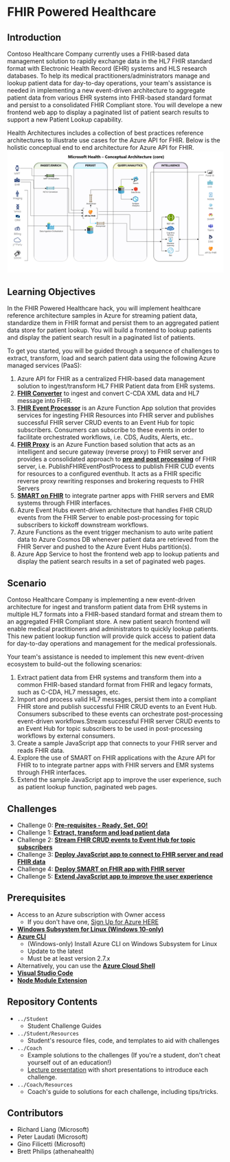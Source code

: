 # FHIR Powered Healthcare
## Introduction
Contoso Healthcare Company currently uses a FHIR-based data management solution to rapidly exchange data in the HL7 FHIR standard format with Electronic Health Record (EHR) systems and HLS research databases.  To help its medical practitioners/administrators manage and lookup patient data for day-to-day operations, your team's assistance is needed in implementing a new event-driven architecture to aggregate patient data from various EHR systems into FHIR-based standard format and persist to a consolidated FHIR Compliant store.  You will develope a new frontend web app to display a paginated list of patient search results to support a new Patient Lookup capability.

Health Architectures includes a collection of best practices reference architectures to illustrate use cases for the Azure API for FHIR. Below is the holistic conceptual end to end architecture for Azure API for FHIR.
![Health Architecture](./images/HealthArchitecture.png)

 
## Learning Objectives
In the FHIR Powered Healthcare hack, you will implement healthcare reference architecture samples in Azure for streaming patient data, standardize them in FHIR format and persist them to an aggregated patient data store for patient lookup.  You will build a frontend to lookup patients and display the patient search result in a paginated list of patients.

To get you started, you will be guided through a sequence of challenges to extract, transform, load and search patient data using the following Azure managed services (PaaS):
1. Azure API for FHIR as a centralized FHIR-based data management solution to ingest/transform HL7 FHIR Patient data from EHR systems.
2. **[FHIR Converter](https://github.com/microsoft/FHIR-Converter)** to ingest and convert C-CDA XML data and HL7 message into FHIR.
3. **[FHIR Event Processor](https://github.com/microsoft/health-architectures/tree/master/FHIR/FHIREventProcessor)** is an Azure Function App solution that provides services for ingesting FHIR Resources into FHIR server and publishes successful FHIR server CRUD events to an Event Hub for topic subscribers.  Consumers can subscribe to these events in order to facilitate orchestrated workflows, i.e. CDS, Audits, Alerts, etc..
4. **[FHIR Proxy](https://github.com/rsliang/health-architectures/tree/master/FHIR/FHIRProxy)** is an Azure Function based solution that acts as an intelligent and secure gateway (reverse proxy) to FHIR server and provides a consolidated approach to **[pre and post processing](https://github.com/rsliang/health-architectures/tree/master/FHIR/FHIRProxy#pre-and-post-processing-support)** of FHIR server, i.e. PublishFHIREventPostProcess to publish FHIR CUD events for resources to a configured eventhub.  It acts as a FHIR specific reverse proxy rewriting responses and brokering requests to FHIR Servers
5. **[SMART on FHIR](https://docs.microsoft.com/en-us/azure/healthcare-apis/use-smart-on-fhir-proxy)** to integrate partner apps with FHIR servers and EMR systems through FHIR interfaces.
6. Azure Event Hubs event-driven architecture that handles FHIR CRUD events from the FHIR Server to enable post-processing for topic subscribers to kickoff downstream workflows.
7. Azure Functions as the event trigger mechanism to auto write patient data to Azure Cosmos DB whenever patient data are retrieved from the FHIR Server and pushed to the Azure Event Hubs partition(s).
8. Azure App Service to host the frontend web app to lookup patients and display the patient search results in a set of paginated web pages.

## Scenario
Contoso Healthcare Company is implementing a new event-driven architecture for ingest and transform patient data from EHR systems in multiple HL7 formats into a FHIR-based standard format and stream them to an aggregated FHIR Compliant store.  A new patient search frontend will enable medical practitioners and administrators to quickly lookup patients.  This new patient lookup function will provide quick access to patient data for day-to-day operations and management for the medical professionals.  

Your team's assistance is needed to implement this new event-driven ecosystem to build-out the following scenarios:
1. Extract patient data from EHR systems and transform them into a common FHIR-based standard format from FHIR and legacy formats, such as C-CDA, HL7 messages, etc.
2. Import and process valid HL7 messages, persist them into a compliant FHIR store and publish successful FHIR CRUD events to an Event Hub.  Consumers subscribed to these events can orchestrate post-processing event-driven workflows.Stream successful FHIR server CRUD events to an Event Hub for topic subscribers to be used in post-processing workflows by external consumers.
3. Create a sample JavaScript app that connects to your FHIR server and reads FHIR data.
4. Explore the use of SMART on FHIR applications with the Azure API for FHIR to to integrate partner apps with FHIR servers and EMR systems through FHIR interfaces.
5. Extend the sample JavaScript app to improve the user experience, such as patient lookup function, paginated web pages.

## Challenges
- Challenge 0: **[Pre-requisites - Ready, Set, GO!](Student/Challenge00.md)**
- Challenge 1: **[Extract, transform and load patient data](Student/Challenge01.md)**
- Challenge 2: **[Stream FHIR CRUD events to Event Hub for topic subscribers](Student/Challenge02.md)**
- Challenge 3: **[Deploy JavaScript app to connect to FHIR server and read FHIR data](Student/Challenge03.md)**
- Challenge 4: **[Deploy SMART on FHIR app with FHIR server](Student/Challenge04.md)**
- Challenge 5: **[Extend JavaScript app to improve the user experience](Student/Challenge05.md)**

## Prerequisites
- Access to an Azure subscription with Owner access
   - If you don't have one, [Sign Up for Azure HERE](https://azure.microsoft.com/en-us/free/)
- [**Windows Subsystem for Linux (Windows 10-only)**](https://docs.microsoft.com/en-us/windows/wsl/install-win10)
- [**Azure CLI**](https://docs.microsoft.com/en-us/cli/azure/install-azure-cli)
   - (Windows-only) Install Azure CLI on Windows Subsystem for Linux
   - Update to the latest
   - Must be at least version 2.7.x
- Alternatively, you can use the [**Azure Cloud Shell**](https://shell.azure.com/)
- [**Visual Studio Code**](https://code.visualstudio.com/)
- [**Node Module Extension**](https://code.visualstudio.com/docs/nodejs/extensions)

## Repository Contents
- `../Student`
  - Student Challenge Guides
- `../Student/Resources`
  - Student's resource files, code, and templates to aid with challenges
- `../Coach`
   - Example solutions to the challenges (If you're a student, don't cheat yourself out of an education!)
   - [Lecture presentation](Coach/Lectures.pptx) with short presentations to introduce each challenge.
- `../Coach/Resources`
  - Coach's guide to solutions for each challenge, including tips/tricks.

## Contributors
- Richard Liang (Microsoft)
- Peter Laudati (Microsoft)
- Gino Filicetti (Microsoft)
- Brett Philips (athenahealth)


